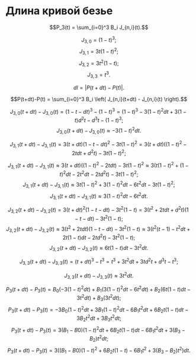 # Длина кривой безье

$$P_3(t) = \sum_{i=0}^3 B_i J_{n,i}(t).$$

$$J_{3,0} = (1-t)^3;$$
$$J_{3,1} = 3 t (1-t)^2;$$
$$J_{3,2} = 3 t^2 (1-t);$$
$$J_{3,3} = t^3.$$

$$dl = \left| P(t+dt)-P(t) \right|.$$

$$P(t+dt)-P(t) = \sum_{i=0}^3 B_i \left( J_{n,i}(t+dt) - J_{n,i}(t) \right).$$

$$J_{3,0}(t+dt) - J_{3,0}(t) 
= (1-t-dt)^3-(1-t)^3 
= (1-t)^3 - 3(1-t)^2dt + 3(1-t)d^2t - d^3t - (1-t)^3;$$
$$J_{3,0}(t+dt) - J_{3,0}(t) \approx -3(1-t)^2dt.$$

$$J_{3,1}(t+dt) - J_{3,1}(t) 
= 3 (t+dt) (1-t-dt)^2 - 3 t (1-t)^2 
= 3(t+dt)((1-t)^2 - 2tdt + d^2t) - 3 t (1-t)^2 ;$$

$$J_{3,1}(t+dt) - J_{3,1}(t) 
\approx 3(t+dt)((1-t)^2 - 2tdt) - 3 t (1-t)^2 
\approx 3 (t(1-t)^2 + (1-t)^2dt - 2t^2dt - 2td^2t) - 3 t (1-t)^2;$$
$$J_{3,1}(t+dt) - J_{3,1}(t) 
\approx 3t(1-t)^2 + 3 (1-t)^2dt - 6t^2dt - 3 t (1-t)^2
;$$
$$J_{3,1}(t+dt) - J_{3,1}(t) \approx  3 (1-t)^2dt - 6t^2dt.$$


$$J_{3,2}(t+dt) - J_{3,2}(t) 
= 3 (t+dt)^2 (1-t-dt) - 3 t^2 (1-t)
= 3 (t^2 + 2tdt + d^2t) (1-t-dt) - 3 t^2 (1-t);$$
$$J_{3,2}(t+dt) - J_{3,2}(t) 
\approx 3 (t^2 + 2tdt) (1-t-dt) - 3 t^2 (1-t)
\approx 3( t^2(t-1) - t^2dt + 2t(1-t)dt - 2td^2t) - 3 t^2 (1-t)
;$$
$$J_{3,2}(t+dt) - J_{3,2}(t) \approx 6t(1-t)dt - 3t^2dt.$$


$$J_{3,3}(t+dt) - J_{3,3}(t) 
= (t+dt)^3 - t^3
= t^3 + 3t^2dt + 3td^2t + d^3t - t^3
;$$

$$J_{3,3}(t+dt) - J_{3,3}(t) \approx 3t^2dt.$$

$$P_3(t+dt)-P_3(t) = B_0 (-3(1-t)^2dt) + B_1(3 (1-t)^2dt - 6t^2dt) + B_2(6t(1-t)dt- 3t^2dt) + B_3(3t^2dt);$$
$$P_3(t+dt)-P_3(t) = 
-3B_0(1-t)^2dt + 
3 B_1(1-t)^2dt - 6B_1t^2dt + 
6B_2t(1-t)dt- 3B_2t^2dt + 
3B_3t^2dt
;$$
$$P_3(t+dt)-P_3(t) = 3 (B_1-B0)(1-t)^2dt + 6B_2t(1-t)dt - 6B_1t^2dt + 3(B_3-B_2)t^2dt;$$
$$P_3(t+dt)-P_3(t) = 3 ((B_1-B0)(1-t)^2 + 6B_2t(1-t) - 6B_1t^2 + 3(B_3-B_2)t^2)dt.$$
